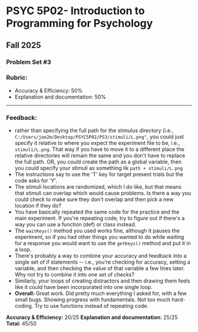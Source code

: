 
# PSYC 5P02- Introduction to Programming for Psychology
## Fall 2025

### Problem Set #3

### Rubric:
* Accuracy & Efficiency: 50%
* Explanation and documentation: 50%

--- 
###  Feedback:

* rather than specifying the full path for the stimulus directory (i.e., ``C:/Users/joe2m/Desktop/PSYC5P02/PS3/stimuli/L.png"``, you could just specify it relative to where you expect the experiment file to be, i.e., ``stimuli/L.png``. That way if you have to move it to a different place the relative directories will remain the same and you don't have to replace the full path. OR, you could  create the path as a global variable, then you could specify your stimuli as something lik ``path + stimuli/L.png``
* The instructions say to use the 'T' key for target present trials but the code asks for 'Y'. 
* The stimuli locations are randomized, which I do like, but that means that stimuli can overlap which would cause problems. Is there a way you could check to make sure they don't overlap and then pick a new location if they do?
* You have basically repeated the same code for the practice and the main experiment. If you're repeating code, try to figure out if there's a way you can use a function (def) or class instead. 
* The `waitKeys()` method you used works fine, although it pauses the experiment, so if you had other things you wanted to do while waiting for a response you would want to use the `getKeys()` method and put it in a loop.
* There's probably a way to combine your accuracy and feedback into a single set of if statements -- i.e., you're checking for accuracy, setting a variable, and then checking the value of that variable a few lines later. Why not try to combine it into one set of checks?
* Similarly, your loops of creating distractors and then drawing them feels like it could have been incorporated into one single loop.
* **Overall:** Great work. Did pretty much everything I asked for, with a few small bugs. Showing progress with fundamentals. Not too much hard-coding. Try to use functions instead of repeating code. 

**Accuracy & Efficiency:** 20/25
**Explanation and documentation:** 25/25
**Total:** 45/50
          
